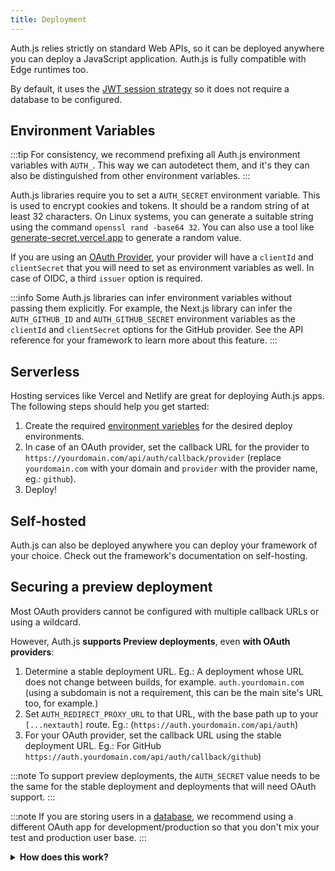 ```yaml
---
title: Deployment
---
```


Auth.js relies strictly on standard Web APIs, so it can be deployed anywhere you can deploy a JavaScript application. Auth.js is fully compatible with Edge runtimes too.

By default, it uses the [JWT session strategy](/concepts/session-strategies#jwt) so it does not require a database to be configured.

## Environment Variables

:::tip
For consistency, we recommend prefixing all Auth.js environment variables with `AUTH_`. This way we can autodetect them, and it's they can also be distinguished from other environment variables.
:::

Auth.js libraries require you to set a `AUTH_SECRET` environment variable. This is used to encrypt cookies and tokens. It should be a random string of at least 32 characters. On Linux systems, you can generate a suitable string using the command `openssl rand -base64 32`. You can also use a tool like [generate-secret.vercel.app](https://generate-secret.vercel.app/32) to generate a random value.

If you are using an [OAuth Provider](/getting-started/providers), your provider will have a `clientId` and `clientSecret` that you will need to set as environment variables as well. In case of OIDC, a third `issuer` option is required.

:::info
Some Auth.js libraries can infer environment variables without passing them explicitly. For example, the Next.js library can infer the `AUTH_GITHUB_ID` and `AUTH_GITHUB_SECRET` environment variables as the `clientId` and `clientSecret` options for the GitHub provider. See the API reference for your framework to learn more about this feature.
:::

## Serverless

Hosting services like Vercel and Netlify are great for deploying Auth.js apps. The following steps should help you get started:

1. Create the required [environment variebles](#environment-variables) for the desired deploy environments.
2. In case of an OAuth provider, set the callback URL for the provider to `https://yourdomain.com/api/auth/callback/provider` (replace `yourdomain.com` with your domain and `provider` with the provider name, eg.: `github`).
3. Deploy!

## Self-hosted

Auth.js can also be deployed anywhere you can deploy your framework of your choice. Check out the framework's documentation on self-hosting.

## Securing a preview deployment

Most OAuth providers cannot be configured with multiple callback URLs or using a wildcard.

However, Auth.js **supports Preview deployments**, even **with OAuth providers**:

1. Determine a stable deployment URL. Eg.: A deployment whose URL does not change between builds, for example. `auth.yourdomain.com` (using a subdomain is not a requirement, this can be the main site's URL too, for example.)
2. Set `AUTH_REDIRECT_PROXY_URL` to that URL, with the base path up to your `[...nextauth]` route. Eg.: (`https://auth.yourdomain.com/api/auth`)
3. For your OAuth provider, set the callback URL using the stable deployment URL. Eg.: For GitHub `https://auth.yourdomain.com/api/auth/callback/github`)

:::note
To support preview deployments, the `AUTH_SECRET` value needs to be the same for the stable deployment and deployments that will need OAuth support.
:::

:::note
If you are storing users in a [database](/reference/core/adapters), we recommend using a different OAuth app for development/production so that you don't mix your test and production user base.
:::

<details>
<summary>
<b>How does this work?</b>
</summary>
To support preview deployments, Auth.js uses the stable deployment URL as a redirect proxy server.

It will redirect the OAuth callback request to the preview deployment URL, but only when the `AUTH_REDIRECT_PROXY_URL` environment variable is set. The stable deployment can still act as a regular app.

When a user initiates an OAuth sign-in flow on a preview deployment, we save its URL in the `state` query parameter but set the `redirect_uri` to the stable deployment.

Then, the OAuth provider will redirect the user to the stable deployment, which then will verify the `state` parameter and redirect the user to the preview deployment URL if the `state` is valid. This is secured by relying on the same server-side `AUTH_SECRET` for the stable deployment and the preview deployment.

See also:

<ul>
<li><a href="https://www.ietf.org/rfc/rfc6749.html#section-4.1.1">OAuth 2.0 specification: `state` query parameter</a></li>
</ul>
</details>
